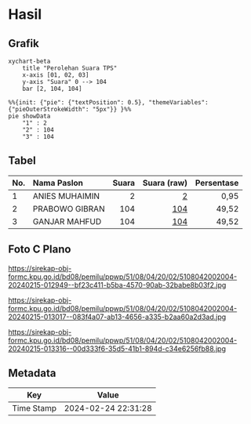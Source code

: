 # Hasil

## Grafik

```mermaid
xychart-beta
    title "Perolehan Suara TPS"
    x-axis [01, 02, 03]
    y-axis "Suara" 0 --> 104
    bar [2, 104, 104]
```

```mermaid
%%{init: {"pie": {"textPosition": 0.5}, "themeVariables": {"pieOuterStrokeWidth": "5px"}} }%%
pie showData
    "1" : 2
    "2" : 104
    "3" : 104
```

## Tabel

| No. | Nama Paslon    | Suara | Suara (raw) | Persentase |
|:--- |:-------------- | -----:| -----------:| ----------:|
| 1   | ANIES MUHAIMIN | 2     | [2][p-1]    | 0,95       |
| 2   | PRABOWO GIBRAN | 104   | [104][p-2]  | 49,52      |
| 3   | GANJAR MAHFUD  | 104   | [104][p-3]  | 49,52      |


[p-1]: https://github.com/gigit-pemilu/pemilu-2024-51-bali/blob/main/pilpres/hitung-suara/sub/51-bali/sub/08-buleleng/sub/04-banjar/sub/2002-tirtasari/sub/004-tps/sub/paslon-1.txt
[p-2]: https://github.com/gigit-pemilu/pemilu-2024-51-bali/blob/main/pilpres/hitung-suara/sub/51-bali/sub/08-buleleng/sub/04-banjar/sub/2002-tirtasari/sub/004-tps/sub/paslon-2.txt
[p-3]: https://github.com/gigit-pemilu/pemilu-2024-51-bali/blob/main/pilpres/hitung-suara/sub/51-bali/sub/08-buleleng/sub/04-banjar/sub/2002-tirtasari/sub/004-tps/sub/paslon-3.txt

## Foto C Plano

https://sirekap-obj-formc.kpu.go.id/bd08/pemilu/ppwp/51/08/04/20/02/5108042002004-20240215-012949--bf23c411-b5ba-4570-90ab-32babe8b03f2.jpg

https://sirekap-obj-formc.kpu.go.id/bd08/pemilu/ppwp/51/08/04/20/02/5108042002004-20240215-013017--083f4a07-ab13-4656-a335-b2aa60a2d3ad.jpg

https://sirekap-obj-formc.kpu.go.id/bd08/pemilu/ppwp/51/08/04/20/02/5108042002004-20240215-013316--00d333f6-35d5-41b1-894d-c34e6256fb88.jpg


## Metadata

| Key        | Value               |
| ---------- | ------------------- |
| Time Stamp | 2024-02-24 22:31:28 |



